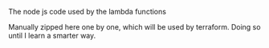 The node js code used by the lambda functions 

Manually zipped here one by one, which will be used by terraform.
Doing so until I learn a smarter way.
